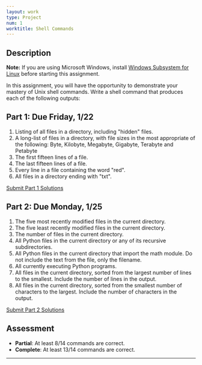 ```yaml
---
layout: work
type: Project
num: 1
worktitle: Shell Commands
---
```


## Description

**Note:** If you are using Microsoft Windows, install 
[Windows Subsystem for Linux](https://docs.microsoft.com/en-us/windows/wsl/install-win10)
before starting this assignment.

In this assignment, you will have the opportunity to demonstrate your mastery of
Unix shell commands. Write a shell command that produces each of the following outputs:

## Part 1: Due Friday, 1/22
1. Listing of all files in a directory, including "hidden" files.
2. A long-list of files in a directory, with file sizes in the most appropriate of the following: Byte, Kilobyte, Megabyte, Gigabyte, Terabyte and Petabyte
3. The first fifteen lines of a file.
4. The last fifteen lines of a file.
5. Every line in a file containing the word "red".
6. All files in a directory ending with "txt".

[Submit Part 1 Solutions](https://docs.google.com/forms/d/e/1FAIpQLSeCS8Jwi9OSJmfnUQEHCS3GH845gVi2wPY6m-K_DfGU3FXhwg/viewform?usp=sf_link)

## Part 2: Due Monday, 1/25
1. The five most recently modified files in the current directory.
2. The five least recently modified files in the current directory.
3. The number of files in the current directory.
4. All Python files in the current directory or any of its recursive subdirectories.
5. All Python files in the current directory that import the math module. Do not include the text from the file, only the filename.
6. All currently executing Python programs.
7. All files in the current directory, sorted from the largest number of lines to the smallest. Include the number of lines in the output.
8. All files in the current directory, sorted from the smallest number of characters to the largest. Include the number of characters in the output.

[Submit Part 2 Solutions](https://docs.google.com/forms/d/e/1FAIpQLSc48Ht3M2q5qpdN-x9qy7-Ro0FOnVyrBlJqhOerv9t-kLJPEA/viewform?usp=sf_link)

## Assessment
* **Partial**: At least 8/14 commands are correct.
* **Complete**: At least 13/14 commands are correct.

------------------------------------------------------------------------
